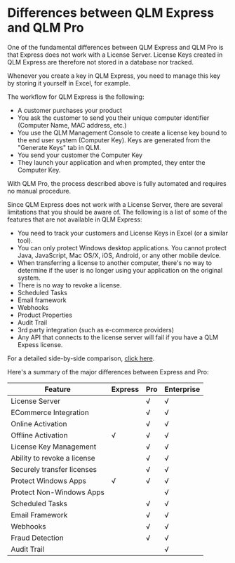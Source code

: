 # Differences between QLM Express and QLM Pro

One of the fundamental differences between QLM Express and QLM Pro is that Express does not work with a License Server. License Keys created in QLM Express are therefore not stored in a database nor tracked.

Whenever you create a key in QLM Express, you need to manage this key by storing it yourself in Excel, for example.

The workflow for QLM Express is the following:

* A customer purchases your product
* You ask the customer to send you their unique computer identifier (Computer Name, MAC address, etc.)
* You use the QLM Management Console to create a license key bound to the end user system (Computer Key). Keys are generated from the "Generate Keys" tab in QLM.
* You send your customer the Computer Key
* They launch your application and when prompted, they enter the Computer Key.

With QLM Pro, the process described above is fully automated and requires no manual procedure.

Since QLM Express does not work with a License Server, there are several limitations that you should be aware of. The following is a list of some of the features that are not available in QLM Express:

* You need to track your customers and License Keys in Excel (or a similar tool).
* You can only protect Windows desktop applications. You cannot protect Java, JavaScript, Mac OS/X, iOS, Android, or any other mobile device.
* When transferring a license to another computer, there's no way to determine if the user is no longer using your application on the original system.
* There is no way to revoke a license.
* Scheduled Tasks
* Email framework
* Webhooks
* Product Properties&#x20;
* Audit Trail&#x20;
* 3rd party integration  (such as e-commerce providers)
* Any API that connects to the license server will fail if you have a QLM Expess license.



For a detailed side-by-side comparison, [click here](https://soraco.co/quick-license-manager/quick-license-manager-features/).

Here's a summary of the major differences between Express and Pro:

| **Feature**                 | **Express** | **Pro** | **Enterprise** |
| --------------------------- | ----------- | ------- | -------------- |
| License Server              |             | √       | √              |
| ECommerce Integration       |             | √       | √              |
| Online Activation           |             | √       | √              |
| Offline Activation          | √           | √       | √              |
| License Key Management      |             | √       | √              |
| Ability to revoke a license |             | √       | √              |
| Securely transfer licenses  |             | √       | √              |
| Protect Windows Apps        | √           | √       | √              |
| Protect Non-Windows Apps    |             |         | √              |
| Scheduled Tasks             |             | √       | √              |
| Email Framework             |             | √       | √              |
| Webhooks                    |             | √       | √              |
| Fraud Detection             |             | √       | √              |
| Audit Trail                 |             |         | √              |
